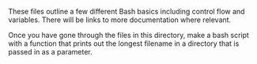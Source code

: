 These files outline a few different Bash basics including control flow and
variables.  There will be links to more documentation where relevant.

Once you have gone through the files in this directory, make a bash script with
a function that prints out the longest filename in a directory that is passed in
as a parameter.
